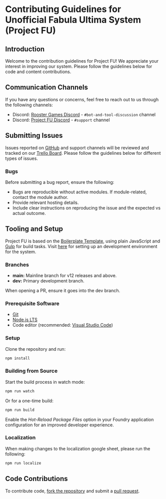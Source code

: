 # Contributing Guidelines for Unofficial Fabula Ultima System (Project FU)

## Introduction

Welcome to the contribution guidelines for Project FU! We appreciate your interest in improving our system. Please follow the guidelines below for code and content contributions.

## Communication Channels

If you have any questions or concerns, feel free to reach out to us through the following channels:

- Discord: [Rooster Games Discord](https://discord.gg/G9qGbn2) - `#bot-and-tool-discussion` channel
- Discord: [Project FU Discord](https://discord.gg/SNuxpzCgVB) - `#support` channel

## Submitting Issues

Issues reported on [GitHub](https://github.com/League-of-Fabulous-Developers/FoundryVTT-Fabula-Ultima/issues) and support channels will be reviewed and tracked on our [Trello Board](https://trello.com/b/VEa8VQHc/fabula-ultima-system). Please follow the guidelines below for different types of issues.

### Bugs

Before submitting a bug report, ensure the following:

- Bugs are reproducible without active modules. If module-related, contact the module author.
- Provide relevant hosting details.
- Include clear instructions on reproducing the issue and the expected vs actual outcome.

## Tooling and Setup

Project FU is based on the [Boilerplate Template](https://foundryvtt.wiki/en/development/guides/SD-tutorial/SD01-Getting-started), using plain JavaScript and [Gulp](https://gulpjs.com/) for build tasks.
Visit [here](https://github.com/League-of-Fabulous-Developers/FoundryVTT-Fabula-Ultima/wiki/Development-Environment) for setting up an development environment for the system.

### Branches

- **main:** Mainline branch for v12 releases and above.
- **dev:** Primary development branch.

When opening a PR, ensure it goes into the dev branch.

### Prerequisite Software

- [Git](https://git-scm.com/)
- [Node.js LTS](https://nodejs.org)
- Code editor (recommended: [Visual Studio Code](https://code.visualstudio.com/))

### Setup

Clone the repository and run:

```bash
npm install
```

### Building from Source

Start the build process in watch mode:

```bash
npm run watch
```

Or for a one-time build:

```bash
npm run build
```

Enable the _Hot-Reload Package Files_ option in your Foundry application configuration for an improved developer experience.

### Localization

When making changes to the localization google sheet, please run the following:

```bash
npm run localize
```

## Code Contributions

To contribute code, [fork the repository](https://docs.github.com/en/pull-requests/collaborating-with-pull-requests/working-with-forks/fork-a-repo) and submit a [pull request](https://docs.github.com/en/pull-requests/collaborating-with-pull-requests/proposing-changes-to-your-work-with-pull-requests/about-pull-requests).
